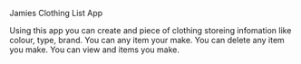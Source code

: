 Jamies Clothing List App

Using this app you can create and piece of clothing storeing infomation like colour, type, brand.
You can any item your make.
You can delete any item you make. 
You can view and items you make.
